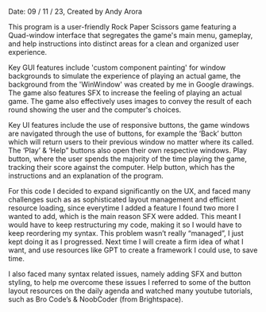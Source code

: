 Date: 09 / 11 / 23, Created by Andy Arora

This program is a user-friendly Rock Paper Scissors game featuring a Quad-window interface that segregates the game's main menu, gameplay, and help instructions into distinct areas for a clean and organized user experience.

Key GUI features include 'custom component painting' for window backgrounds to simulate the experience of playing an actual game, the background from the 'WinWindow' was created by me in Google drawings. The game also features SFX to increase the feeling of playing an actual game. The game also effectively uses images to convey the result of each round showing the user and the computer's choices.  

Key UI features include the use of responsive buttons, the game windows are navigated through the use of buttons, for example the ‘Back’ button which will return users to their previous window no matter where its called. The ‘Play’ & ‘Help” buttons also open their own respective windows. Play button, where the user spends the majority of the time playing the game, tracking their score against the computer. Help button, which has the instructions and an explanation of the program. 

For this code I decided to expand significantly on the UX, and faced many challenges such as  as sophisticated layout management and efficient resource loading, since everytime I added a feature I found two more I wanted to add, which is the main reason SFX were added. This meant I would have to keep restructuring my code, making it so I would have to keep reordering my syntax. This problem wasn’t really “managed”, I just kept doing it as I progressed. Next time I will create a firm idea of what I want, and use resources like GPT to create a framework I could use, to save time.

I also faced many syntax related issues, namely adding SFX and button styling, to help me overcome these issues I referred to some of the button layout resources on the daily agenda and watched many youtube tutorials, such as Bro Code’s & NoobCoder (from Brightspace). 
                          
